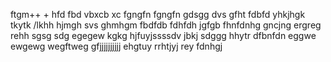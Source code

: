 ftgm++
+
hfd
fbd
vbxcb xc
fgngfn
fgngfn
gdsgg
dvs
gfht
fdbfd
yhkjhgk
tkytk
/lkhh
hjmgh
svs
ghmhgm
fbdfdb
fdhfdh
jgfgb
fhnfdnhg
gncjng
ergreg
rehh
sgsg
sdg
egegew
kgkg
hjfuyjssssdv
jbkj
sdggg
hhytr
dfbnfdn
eggwe
ewgewg
wegftweg
gfjjjjjjjjjj
ehgtuy
rrhtjyj
rey
fdnhgj
